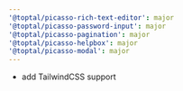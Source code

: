 ```yaml
---
'@toptal/picasso-rich-text-editor': major
'@toptal/picasso-password-input': major
'@toptal/picasso-pagination': major
'@toptal/picasso-helpbox': major
'@toptal/picasso-modal': major
---
```


- add TailwindCSS support
